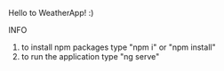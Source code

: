 Hello to WeatherApp! :)

INFO 
1. to install npm packages type "npm i" or "npm install"
2. to run the application type "ng serve"
